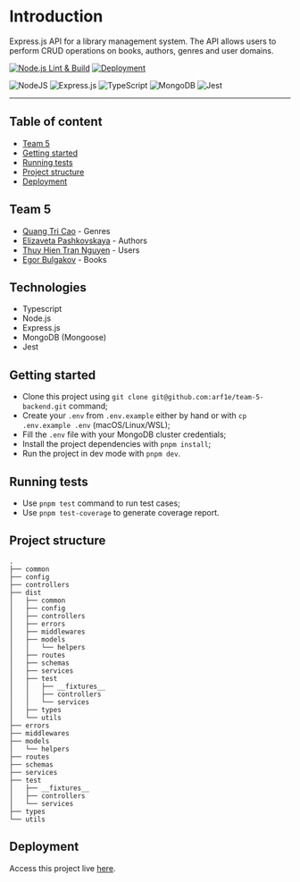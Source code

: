 # Introduction

Express.js API for a library management system.
The API allows users to perform CRUD operations on books, authors, genres and user domains.

[![Node.js Lint & Build](https://github.com/arf1e/team-5-backend/actions/workflows/node.yml/badge.svg)](https://github.com/arf1e/team-5-backend/actions/workflows/node.yml)
[![Deployment](https://github.com/arf1e/team-5-backend/actions/workflows/deploy-api.yml/badge.svg)](https://github.com/arf1e/team-5-backend/actions/workflows/deploy-api.yml)

![NodeJS](https://img.shields.io/badge/node.js-6DA55F?style=for-the-badge&logo=node.js&logoColor=white)
![Express.js](https://img.shields.io/badge/express.js-%23404d59.svg?style=for-the-badge&logo=express&logoColor=%2361DAFB)
![TypeScript](https://img.shields.io/badge/typescript-%23007ACC.svg?style=for-the-badge&logo=typescript&logoColor=white)
![MongoDB](https://img.shields.io/badge/MongoDB-%234ea94b.svg?style=for-the-badge&logo=mongodb&logoColor=white)
![Jest](https://img.shields.io/badge/-jest-%23C21325?style=for-the-badge&logo=jest&logoColor=white)

---

## Table of content

- [Team 5](#team-5)
- [Getting started](#getting-started)
- [Running tests](#running-tests)
- [Project structure](#project-structure)
- [Deployment](#deployment)

## Team 5

- [Quang Tri Cao](https://github.com/quangtricao) - Genres
- [Elizaveta Pashkovskaya](https://github.com/elis1386) - Authors
- [Thuy Hien Tran Nguyen](https://github.com/JuliaThTranNguyen) - Users
- [Egor Bulgakov](https://github.com/arf1e) - Books

## Technologies

- Typescript
- Node.js
- Express.js
- MongoDB (Mongoose)
- Jest

## Getting started

- Clone this project using `git clone git@github.com:arf1e/team-5-backend.git` command;
- Create your `.env` from `.env.example` either by hand or with `cp .env.example .env` (macOS/Linux/WSL);
- Fill the `.env` file with your MongoDB cluster credentials;
- Install the project dependencies with `pnpm install`;
- Run the project in dev mode with `pnpm dev`.

## Running tests

- Use `pnpm test` command to run test cases;
- Use `pnpm test-coverage` to generate coverage report.

## Project structure

```
.
├── common
├── config
├── controllers
├── dist
│   ├── common
│   ├── config
│   ├── controllers
│   ├── errors
│   ├── middlewares
│   ├── models
│   │   └── helpers
│   ├── routes
│   ├── schemas
│   ├── services
│   ├── test
│   │   ├── __fixtures__
│   │   ├── controllers
│   │   └── services
│   ├── types
│   └── utils
├── errors
├── middlewares
├── models
│   └── helpers
├── routes
├── schemas
├── services
├── test
│   ├── __fixtures__
│   ├── controllers
│   └── services
├── types
└── utils
```

## Deployment

Access this project live [here](https://library.egorushque.space).
